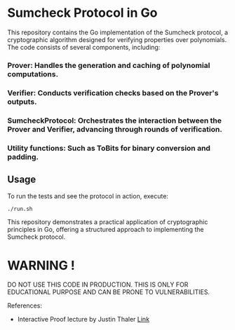# Sumcheck Protocol in Go

This repository contains the Go implementation of the Sumcheck protocol, a cryptographic algorithm designed for verifying properties over polynomials. The code consists of several components, including:

### Prover: Handles the generation and caching of polynomial computations.
### Verifier: Conducts verification checks based on the Prover's outputs.
### SumcheckProtocol: Orchestrates the interaction between the Prover and Verifier, advancing through rounds of verification.
### Utility functions: Such as ToBits for binary conversion and padding.

## Usage
To run the tests and see the protocol in action, execute:
```
./run.sh
```

This repository demonstrates a practical application of cryptographic principles in Go, offering a structured approach to implementing the Sumcheck protocol.

# WARNING !
DO NOT USE THIS CODE IN PRODUCTION. THIS IS ONLY FOR EDUCATIONAL PURPOSE AND CAN BE PRONE TO VULNERABILITIES.

References: 
- Interactive Proof lecture by Justin Thaler [Link](https://www.youtube.com/watch?v=4018OYyoAf8&list=PLS01nW3Rtgor_yJmQsGBZAg5XM4TSGpPs&index=5&ab_channel=Blockchain-Web3MOOCs)
